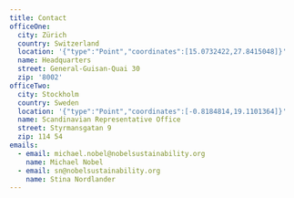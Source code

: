 ```yaml
---
title: Contact
officeOne:
  city: Zürich
  country: Switzerland
  location: '{"type":"Point","coordinates":[15.0732422,27.8415048]}'
  name: Headquarters
  street: General-Guisan-Quai 30
  zip: '8002'
officeTwo:
  city: Stockholm
  country: Sweden
  location: '{"type":"Point","coordinates":[-0.8184814,19.1101364]}'
  name: Scandinavian Representative Office
  street: Styrmansgatan 9
  zip: 114 54
emails:
  - email: michael.nobel@nobelsustainability.org
    name: Michael Nobel
  - email: sn@nobelsustainability.org
    name: Stina Nordlander
---
```


